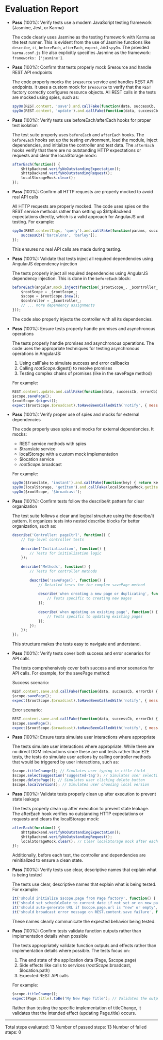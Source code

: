 # Evaluation Report

- **Pass** (100%): Verify tests use a modern JavaScript testing framework (Jasmine, Jest, or Karma)
  
  The code clearly uses Jasmine as the testing framework with Karma as the test runner. This is evident from the use of Jasmine functions like `describe`, `it`, `beforeEach`, `afterEach`, `expect`, and `spyOn`. The provided `karma.conf.js` file also explicitly specifies Jasmine as the framework: `frameworks: ['jasmine']`.

- **Pass** (100%): Confirm that tests properly mock $resource and handle REST API endpoints
  
  The code properly mocks the `$resource` service and handles REST API endpoints. It uses a custom mock for `$resource` to verify that the `REST` factory correctly configures resource objects. All REST calls in the tests are mocked using spies, such as:
  
  ```javascript
  spyOn(REST.content, 'save').and.callFake(function(data, successCb, errorCb) { successCb({ id: 100 }); });
  spyOn(REST.content, 'update').and.callFake(function(data, successCb, errorCb) { successCb({}); });
  ```

- **Pass** (100%): Verify tests use beforeEach/afterEach hooks for proper test isolation
  
  The test suite properly uses `beforeEach` and `afterEach` hooks. The `beforeEach` hooks set up the testing environment, load the module, inject dependencies, and initialize the controller and test data. The `afterEach` hooks verify that there are no outstanding HTTP expectations or requests and clear the localStorage mock:
  
  ```javascript
  afterEach(function() {
      $httpBackend.verifyNoOutstandingExpectation();
      $httpBackend.verifyNoOutstandingRequest();
      localStorageMock.clear();
  });
  ```

- **Pass** (100%): Confirm all HTTP requests are properly mocked to avoid real API calls
  
  All HTTP requests are properly mocked. The code uses spies on the REST service methods rather than setting up $httpBackend expectations directly, which is a valid approach for AngularJS unit testing. For example:
  
  ```javascript
  spyOn(REST.contentTags, 'query').and.callFake(function(params, successCb) {
      successCb(['barcelona', 'barley']);
  });
  ```
  
  This ensures no real API calls are made during testing.

- **Pass** (100%): Validate that tests inject all required dependencies using AngularJS dependency injection
  
  The tests properly inject all required dependencies using AngularJS dependency injection. This is done in the `beforeEach` block:
  
  ```javascript
  beforeEach(angular.mock.inject(function(_$rootScope_, _$controller_, _$location_, _$routeParams_, _$httpBackend_, _Page_, _Users_, _REST_, _$translate_) {
      $rootScope = _$rootScope_;
      $scope = $rootScope.$new();
      $controller = _$controller_;
      // ... more dependency assignments
  }));
  ```
  
  The code also properly injects the controller with all its dependencies.

- **Pass** (100%): Ensure tests properly handle promises and asynchronous operations
  
  The tests properly handle promises and asynchronous operations. The code uses the appropriate techniques for testing asynchronous operations in AngularJS:
  
  1. Using callFake to simulate success and error callbacks
  2. Calling $rootScope.$digest() to resolve promises
  3. Testing complex chains of promises (like in the savePage method)
  
  For example:
  ```javascript
  REST.content.update.and.callFake(function(data, successCb, errorCb) { errorCb({}); });
  $scope.savePage();
  $rootScope.$digest();
  expect($rootScope.$broadcast).toHaveBeenCalledWith('notify', { message: 'translated_text', classes: 'alert-error' });
  ```

- **Pass** (100%): Verify proper use of spies and mocks for external dependencies
  
  The code properly uses spies and mocks for external dependencies. It mocks:
  - REST service methods with spies
  - $translate service
  - localStorage with a custom mock implementation
  - $location service
  - $rootScope.$broadcast
  
  For example:
  ```javascript
  spyOn($translate, 'instant').and.callFake(function(key) { return key + '_translated'; });
  spyOn(localStorage, 'getItem').and.callFake(localStorageMock.getItem);
  spyOn($rootScope, '$broadcast');
  ```

- **Pass** (100%): Confirm tests follow the describe/it pattern for clear organization
  
  The test suite follows a clear and logical structure using the describe/it pattern. It organizes tests into nested describe blocks for better organization, such as:
  
  ```javascript
  describe('Controller: pageCtrl', function() {
      // Top-level controller tests
      
      describe('Initialization', function() {
          // Tests for initialization logic
      });
      
      describe('Methods', function() {
          // Tests for controller methods
          
          describe('savePage()', function() {
              // Detailed tests for the complex savePage method
              
              describe('when creating a new page or duplicating', function() {
                  // Tests specific to creating new pages
              });
              
              describe('when updating an existing page', function() {
                  // Tests specific to updating existing pages
              });
          });
      });
  });
  ```
  
  This structure makes the tests easy to navigate and understand.

- **Pass** (100%): Verify tests cover both success and error scenarios for API calls
  
  The tests comprehensively cover both success and error scenarios for API calls. For example, for the savePage method:
  
  Success scenario:
  ```javascript
  REST.content.save.and.callFake(function(data, successCb, errorCb) { successCb({ id: 100 }); });
  $scope.savePage();
  expect($rootScope.$broadcast).toHaveBeenCalledWith('notify', { message: 'translated_text' });
  ```
  
  Error scenario:
  ```javascript
  REST.content.save.and.callFake(function(data, successCb, errorCb) { errorCb({}); });
  $scope.savePage();
  expect($rootScope.$broadcast).toHaveBeenCalledWith('notify', { message: 'translated_text', classes: 'alert-error' });
  ```

- **Pass** (100%): Ensure tests simulate user interactions where appropriate
  
  The tests simulate user interactions where appropriate. While there are no direct DOM interactions since these are unit tests rather than E2E tests, the tests do simulate user actions by calling controller methods that would be triggered by user interactions, such as:
  
  ```javascript
  $scope.titleChange(); // Simulates user typing in title field
  $scope.selectSuggestion('suggested-tag'); // Simulates user selecting a tag suggestion
  $scope.deletePage(); // Simulates user clicking delete button
  $scope.localVersion(); // Simulates user choosing local version
  ```

- **Pass** (100%): Validate tests properly clean up after execution to prevent state leakage
  
  The tests properly clean up after execution to prevent state leakage. The afterEach hook verifies no outstanding HTTP expectations or requests and clears the localStorage mock:
  
  ```javascript
  afterEach(function() {
      $httpBackend.verifyNoOutstandingExpectation();
      $httpBackend.verifyNoOutstandingRequest();
      localStorageMock.clear(); // Clear localStorage mock after each test
  });
  ```
  
  Additionally, before each test, the controller and dependencies are reinitialized to ensure a clean state.

- **Pass** (100%): Verify tests use clear, descriptive names that explain what is being tested
  
  The tests use clear, descriptive names that explain what is being tested. For example:
  
  ```javascript
  it('should initialize $scope.page from Page factory', function() { ... });
  it('should set scheduleDate to current date if not set or on new page', function() { ... });
  it('should auto-generate URL if $scope.page.url is "new" or empty', function() { ... });
  it('should broadcast error message on REST.content.save failure', function() { ... });
  ```
  
  These names clearly communicate the expected behavior being tested.

- **Pass** (100%): Confirm tests validate function outputs rather than implementation details when possible
  
  The tests appropriately validate function outputs and effects rather than implementation details where possible. The tests focus on:
  
  1. The end state of the application data (Page, $scope.page)
  2. Side effects like calls to services ($rootScope.$broadcast, $location.path)
  3. Expected REST API calls
  
  For example:
  ```javascript
  $scope.titleChange();
  expect(Page.title).toBe('My New Page Title'); // Validates the output
  ```
  
  Rather than testing the specific implementation of titleChange, it validates that the intended effect (updating Page.title) occurs.

---

Total steps evaluated: 13
Number of passed steps: 13
Number of failed steps: 0
